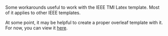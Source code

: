 Some workarounds useful to work with the IEEE TMI Latex template. Most of it applies to other IEEE templates.

At some point, it may be helpful to create a proper overleaf template with it. For now, you can view it [here](https://www.overleaf.com/read/vmqwvpccfhqq#c3065c).
